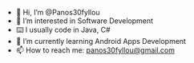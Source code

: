 - 👋 Hi, I’m @Panos30fyllou
- 👀 I’m interested in Software Development
- ⌨️ I usually code in Java, C#
- 🌱 I’m currently learning Android Apps Development
- 📫 How to reach me: panos30fyllou@gmail.com

<!---
Panos30fyllou/Panos30fyllou is a ✨ special ✨ repository because its `README.md` (this file) appears on your GitHub profile.
You can click the Preview link to take a look at your changes.
--->

